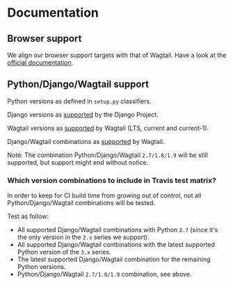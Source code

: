 # Documentation

## Browser support

We align our browser support targets with that of Wagtail. Have a look at the [official documentation](http://docs.wagtail.io/en/latest/contributing/developing.html).

## Python/Django/Wagtail support

Python versions as defined in `setup.py` classifiers.

Django versions as [supported](https://www.djangoproject.com/download/#supported-versions) by the Django Project.

Wagtail versions as [supported](http://docs.wagtail.io/en/latest/releases/upgrading.html) by Wagtail (LTS, current and current-1).

Django/Wagtail combinations as [supported](http://docs.wagtail.io/en/latest/releases/upgrading.html#compatible-django-python-versions) by Wagtail.

Note: The combination Python/Django/Wagtail `2.7/1.8/1.9` will be still supported, but support might end without notice.

### Which version combinations to include in Travis test matrix?

In order to keep for CI build time from growing out of control, not all Python/Django/Wagtail combinations will be tested.

Test as follow:
- All supported Django/Wagtail combinations with Python `2.7` (since it's the only version in the `2.x` series we support).
- All supported Django/Wagtail combinations with the latest supported Python version of the `3.x` series.
- The latest supported Django/Wagtail combination for the remaining Python versions.
- Python/Django/Wagtail `2.7/1.8/1.9` combination, see above.
